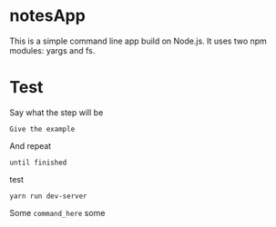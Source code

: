 # notesApp
This is a simple command line app build on Node.js.
It uses two npm modules: yargs and fs.  
# Test

Say what the step will be

```
Give the example
```

And repeat

```
until finished
```
test

```
yarn run dev-server
```
Some `command_here` some
